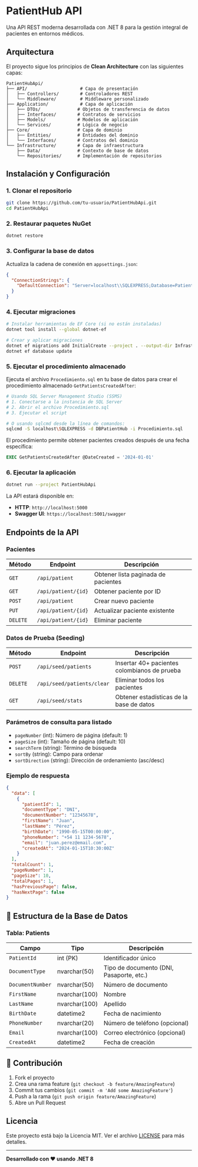 # PatientHub API

Una API REST moderna desarrollada con .NET 8 para la gestión integral de pacientes en entornos médicos.

## Arquitectura

El proyecto sigue los principios de **Clean Architecture** con las siguientes capas:

```
PatientHubApi/
├── API/                    # Capa de presentación
│   ├── Controllers/        # Controladores REST
│   └── Middleware/         # Middleware personalizado
├── Application/            # Capa de aplicación
│   ├── DTOs/              # Objetos de transferencia de datos
│   ├── Interfaces/        # Contratos de servicios
│   ├── Models/            # Modelos de aplicación
│   └── Services/          # Lógica de negocio
├── Core/                  # Capa de dominio
│   ├── Entities/          # Entidades del dominio
│   └── Interfaces/        # Contratos del dominio
└── Infrastructure/        # Capa de infraestructura
    ├── Data/              # Contexto de base de datos
    └── Repositories/      # Implementación de repositorios
```

## Instalación y Configuración

### 1. Clonar el repositorio

```bash
git clone https://github.com/tu-usuario/PatientHubApi.git
cd PatientHubApi
```

### 2. Restaurar paquetes NuGet

```bash
dotnet restore
```

### 3. Configurar la base de datos

Actualiza la cadena de conexión en `appsettings.json`:

```json
{
  "ConnectionStrings": {
    "DefaultConnection": "Server=localhost\\SQLEXPRESS;Database=PatientHubDb;Trusted_Connection=True;TrustServerCertificate=True"
  }
}
```

### 4. Ejecutar migraciones

```bash
# Instalar herramientas de EF Core (si no están instaladas)
dotnet tool install --global dotnet-ef

# Crear y aplicar migraciones
dotnet ef migrations add InitialCreate --project . --output-dir Infrastructure/Data/Migrations
dotnet ef database update
```

### 5. Ejecutar el procedimiento almacenado

Ejecuta el archivo `Procedimiento.sql` en tu base de datos para crear el procedimiento almacenado `GetPatientsCreatedAfter`:

```bash
# Usando SQL Server Management Studio (SSMS)
# 1. Conectarse a la instancia de SQL Server
# 2. Abrir el archivo Procedimiento.sql
# 3. Ejecutar el script

# O usando sqlcmd desde la línea de comandos:
sqlcmd -S localhost\SQLEXPRESS -d DBPatientHub -i Procedimiento.sql
```

El procedimiento permite obtener pacientes creados después de una fecha específica:
```sql
EXEC GetPatientsCreatedAfter @DateCreated = '2024-01-01'
```

### 6. Ejecutar la aplicación

```bash
dotnet run --project PatientHubApi
```

La API estará disponible en:
- **HTTP**: `http://localhost:5000`
- **Swagger UI**: `https://localhost:5001/swagger`

## Endpoints de la API

### Pacientes

| Método | Endpoint | Descripción |
|--------|----------|-------------|
| `GET` | `/api/patient` | Obtener lista paginada de pacientes |
| `GET` | `/api/patient/{id}` | Obtener paciente por ID |
| `POST` | `/api/patient` | Crear nuevo paciente |
| `PUT` | `/api/patient/{id}` | Actualizar paciente existente |
| `DELETE` | `/api/patient/{id}` | Eliminar paciente |

### Datos de Prueba (Seeding)

| Método | Endpoint | Descripción |
|--------|----------|-------------|
| `POST` | `/api/seed/patients` | Insertar 40+ pacientes colombianos de prueba |
| `DELETE` | `/api/seed/patients/clear` | Eliminar todos los pacientes |
| `GET` | `/api/seed/stats` | Obtener estadísticas de la base de datos |

### Parámetros de consulta para listado

- `pageNumber` (int): Número de página (default: 1)
- `pageSize` (int): Tamaño de página (default: 10)
- `searchTerm` (string): Término de búsqueda
- `sortBy` (string): Campo para ordenar
- `sortDirection` (string): Dirección de ordenamiento (asc/desc)

### Ejemplo de respuesta

```json
{
  "data": [
    {
      "patientId": 1,
      "documentType": "DNI",
      "documentNumber": "12345678",
      "firstName": "Juan",
      "lastName": "Pérez",
      "birthDate": "1990-05-15T00:00:00",
      "phoneNumber": "+54 11 1234-5678",
      "email": "juan.perez@email.com",
      "createdAt": "2024-01-15T10:30:00Z"
    }
  ],
  "totalCount": 1,
  "pageNumber": 1,
  "pageSize": 10,
  "totalPages": 1,
  "hasPreviousPage": false,
  "hasNextPage": false
}
```



## 📝 Estructura de la Base de Datos

### Tabla: Patients

| Campo | Tipo | Descripción |
|-------|------|-------------|
| `PatientId` | int (PK) | Identificador único |
| `DocumentType` | nvarchar(50) | Tipo de documento (DNI, Pasaporte, etc.) |
| `DocumentNumber` | nvarchar(50) | Número de documento |
| `FirstName` | nvarchar(100) | Nombre |
| `LastName` | nvarchar(100) | Apellido |
| `BirthDate` | datetime2 | Fecha de nacimiento |
| `PhoneNumber` | nvarchar(20) | Número de teléfono (opcional) |
| `Email` | nvarchar(100) | Correo electrónico (opcional) |
| `CreatedAt` | datetime2 | Fecha de creación |

## 🤝 Contribución

1. Fork el proyecto
2. Crea una rama feature (`git checkout -b feature/AmazingFeature`)
3. Commit tus cambios (`git commit -m 'Add some AmazingFeature'`)
4. Push a la rama (`git push origin feature/AmazingFeature`)
5. Abre un Pull Request


## Licencia

Este proyecto está bajo la Licencia MIT. Ver el archivo [LICENSE](LICENSE) para más detalles.

---

**Desarrollado con ❤️ usando .NET 8**